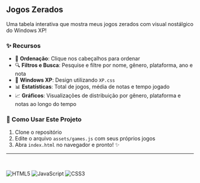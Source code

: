 ## Jogos Zerados

Uma tabela interativa que mostra meus jogos zerados com visual nostálgico do Windows XP!

### ✨ Recursos

-   🔄 **Ordenação**: Clique nos cabeçalhos para ordenar
-   🔍 **Filtros e Busca**: Pesquise e filtre por nome, gênero, plataforma, ano e nota
-   🎨 **Windows XP**: Design utilizando `XP.css`
-   📊 **Estatísticas**: Total de jogos, média de notas e tempo jogado
-   📈 **Gráficos**: Visualizações de distribuição por gênero, plataforma e notas ao longo do tempo

### 🚀 Como Usar Este Projeto

1. Clone o repositório
2. Edite o arquivo `assets/games.js` com seus próprios jogos
3. Abra `index.html` no navegador e pronto! ✨

---

<br/>

![HTML5](https://img.shields.io/badge/HTML5-E34F26?logo=html5&logoColor=white)
![JavaScript](https://img.shields.io/badge/JavaScript-F7DF1E?logo=javascript&logoColor=black)
![CSS3](https://img.shields.io/badge/CSS3-1572B6?logo=css3&logoColor=white)
